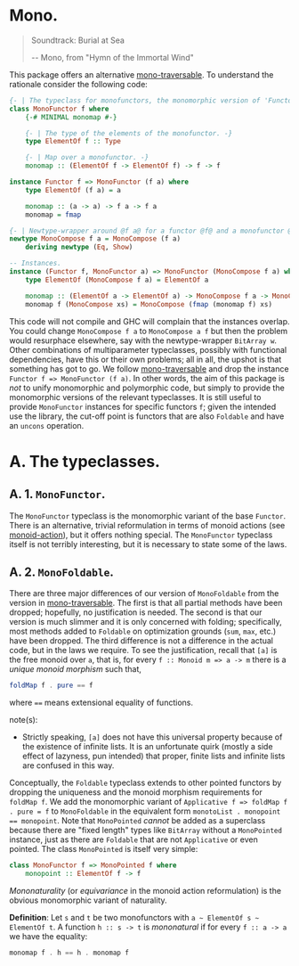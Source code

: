 # Mono.

> Soundtrack: Burial at Sea
>
> -- Mono, from "Hymn of the Immortal Wind"

This package offers an alternative [mono-traversable](https://hackage.haskell.org/package/mono-traversable). To understand the rationale consider the following code:

```haskell
{- | The typeclass for monofunctors, the monomorphic version of 'Functor'. -}
class MonoFunctor f where
    {-# MINIMAL monomap #-}

    {- | The type of the elements of the monofunctor. -}
    type ElementOf f :: Type

    {- | Map over a monofunctor. -}
    monomap :: (ElementOf f -> ElementOf f) -> f -> f

instance Functor f => MonoFunctor (f a) where
    type ElementOf (f a) = a

    monomap :: (a -> a) -> f a -> f a
    monomap = fmap

{- | Newtype-wrapper around @f a@ for a functor @f@ and a monofunctor @a@. -}
newtype MonoCompose f a = MonoCompose (f a)
    deriving newtype (Eq, Show)

-- Instances.
instance (Functor f, MonoFunctor a) => MonoFunctor (MonoCompose f a) where
    type ElementOf (MonoCompose f a) = ElementOf a

    monomap :: (ElementOf a -> ElementOf a) -> MonoCompose f a -> MonoCompose f a
    monomap f (MonoCompose xs) = MonoCompose (fmap (monomap f) xs)
```

This code will not compile and GHC will complain that the instances overlap. You could change `MonoCompose f a` to `MonoCompose a f` but then the problem would resurphace elsewhere, say with the newtype-wrapper `BitArray w`. Other combinations of multiparameter typeclasses, possibly with functional dependencies, have this or their own problems; all in all, the upshot is that something has got to go. We follow [mono-traversable](https://hackage.haskell.org/package/mono-traversable) and drop the instance `Functor f => MonoFunctor (f a)`. In other words, the aim of this package is _not_ to unify monomorphic and polymorphic code, but simply to provide the monomorphic versions of the relevant typeclasses. It is still useful to provide `MonoFunctor` instances for specific functors `f`; given the intended use the library, the cut-off point is functors that are also `Foldable` and have an `uncons` operation.

# A. The typeclasses.

## A. 1. `MonoFunctor`.

The `MonoFunctor` typeclass is the monomorphic variant of the base `Functor`. There is an alternative, trivial reformulation in terms of monoid actions (see [monoid-action](https://github.com/lambda-dom/monoid-action)), but it offers nothing special. The `MonoFunctor` typeclass itself is not terribly interesting, but it is necessary to state some of the laws.

## A. 2. `MonoFoldable`.

There are three major differences of our version of `MonoFoldable` from the version in [mono-traversable](https://hackage.haskell.org/package/mono-traversable). The first is that all partial methods have been dropped; hopefully, no justification is needed. The second is that our version is much slimmer and it is only concerned with folding; specifically, most methods added to `Foldable` on optimization grounds (`sum`, `max`, etc.) have been dropped. The third difference is not a difference in the actual code, but in the laws we require. To see the justification, recall that `[a]` is the free monoid over `a`, that is, for every `f :: Monoid m => a -> m` there is a _unique monoid morphism_ such that,

```haskell
foldMap f . pure == f
```

where `==` means extensional equality of functions.

note(s):

  * Strictly speaking, `[a]` does not have this universal property because of the existence of infinite lists. It is an unfortunate quirk (mostly a side effect of lazyness, pun intended) that proper, finite lists and infinite lists are confused in this way.

Conceptually, the `Foldable` typeclass extends to other pointed functors by dropping the uniqueness and the monoid morphism requirements for `foldMap f`. We add the monomorphic variant of `Applicative f => foldMap f . pure = f` to `MonoFoldable` in the equivalent form `monotoList . monopoint == monopoint`. Note that `MonoPointed` _cannot_ be added as a superclass because there are "fixed length" types like `BitArray` without a `MonoPointed` instance, just as there are `Foldable` that are not `Applicative` or even pointed. The class `MonoPointed` is itself very simple:

```haskell
class MonoFunctor f => MonoPointed f where
    monopoint :: ElementOf f -> f
```

_Mononaturality_ (or _equivariance_ in the monoid action reformulation) is the obvious monomorphic variant of naturality.

__Definition__: Let `s` and `t` be two monofunctors with `a ~ ElementOf s ~ ElementOf t`. A
function `h :: s -> t` is _mononatural_ if for every `f :: a -> a` we have the
equality:

```haskell
monomap f . h == h . monomap f
```
